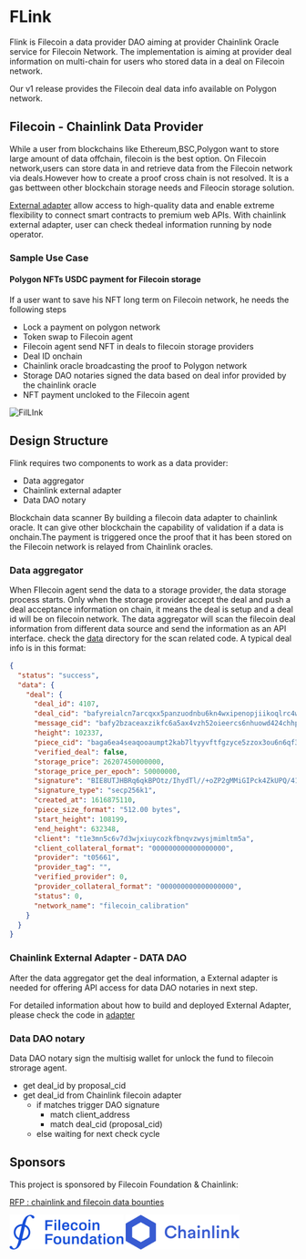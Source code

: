 # FLink

Flink is Filecoin a data provider DAO aiming at provider Chainlink Oracle service for Filecoin Network. The
implementation is aiming at provider deal information on multi-chain for users who stored data in a deal on Filecoin
network.

Our v1 release provides the Filecoin deal data info available on Polygon network.

## Filecoin - Chainlink Data Provider

While a user from blockchains like Ethereum,BSC,Polygon want to store large amount of data offchain, filecoin is the
best option. On Filecoin network,users can store data in and retrieve data from the Filecoin network via deals.However
how to create a proof cross chain is not resolved. It is a gas bettween other blockchain storage needs and Fileocin
storage solution.

[External adapter](https://docs.chain.link/docs/external-adapters) allow access to high-quality data and enable extreme
flexibility to connect smart contracts to premium web APIs. With chainlink external adapter, user can check thedeal
information running by node operator.

### Sample Use Case

#### Polygon NFTs USDC payment for Filecoin storage

If a user want to save his NFT long term on Filecoin network, he needs the following steps

* Lock a payment on polygon network
* Token swap to Filecoin agent
* Filecoin agent send NFT in deals to filecoin storage providers
* Deal ID onchain
* Chainlink oracle broadcasting the proof to Polygon network
* Storage DAO notaries signed the data based on deal infor provided by the chainlink oracle
* NFT payment uncloked to the Filecoin agent

![FilLInk](https://user-images.githubusercontent.com/8363795/143550092-bc10f493-b6c5-48e0-ac46-5bbd49a11731.png)

## Design Structure

Flink requires two components to work as a data provider:

* Data aggregator
* Chainlink external adapter
* Data DAO notary

Blockchain data scanner By building a filecoin data adapter to chainlink oracle. It can give other blockchain the
capability of validation if a data is onchain.The payment is triggered once the proof that it has been stored on the
Filecoin network is relayed from Chainlink oracles.

### Data aggregator

When FIlecoin agent send the data to a storage provider, the data storage process starts. Only when the storage provider
accept the deal and push a deal acceptance information on chain, it means the deal is setup and a deal id will be on
filecoin network. The data aggregator will scan the filecoin deal information from different data source and send the
information as an API interface. check the [data](data) directory for the scan related code. A typical deal info is in this
format:

```json
{
  "status": "success",
  "data": {
    "deal": {
      "deal_id": 4107,
      "deal_cid": "bafyreialcn7arcqxx5panzuodnbu6kn4wxipenopjiikoqlrc4w7ed2hfq",
      "message_cid": "bafy2bzaceaxzikfc6a5ax4vzh52oieercs6nhuowd424chhp7mfdcalvaihpu",
      "height": 102337,
      "piece_cid": "baga6ea4seaqooaumpt2kab7ltyyvftfgzyce5zzox3ou6n6qf34bkv42rj7rkly",
      "verified_deal": false,
      "storage_price": 26207450000000,
      "storage_price_per_epoch": 50000000,
      "signature": "BIE8UTJHBRq6qkBPOtz/IhydTl//+oZP2gMMiGIPck4ZkUPQ/41QLwmTNuNqnUB62j85njIlnRxWLMXv8HJgtQE=",
      "signature_type": "secp256k1",
      "created_at": 1616875110,
      "piece_size_format": "512.00 bytes",
      "start_height": 108199,
      "end_height": 632348,
      "client": "t1e3mn5c6v7d3wjxiuycozkfbnqvzwysjmimltm5a",
      "client_collateral_format": "000000000000000000",
      "provider": "t05661",
      "provider_tag": "",
      "verified_provider": 0,
      "provider_collateral_format": "000000000000000000",
      "status": 0,
      "network_name": "filecoin_calibration"
    }
  }
}
```

### Chainlink External Adapter - DATA DAO

After the data aggregator get the deal information, a External adapter is needed for offering API access for data DAO
notaries in next step.

For detailed information about how to build and deployed External Adapter, please check the code in [adapter](adapter)

### Data DAO notary

Data DAO notary sign the multisig wallet for unlock the fund to filecoin strorage agent.

* get deal_id by proposal_cid
* get deal_id from Chainlink filecoin adapter
    * if matches trigger DAO signature
        * match client_address
        * match deal_cid (proposal_cid)
    * else waiting for next check cycle


## Sponsors

This project is sponsored by Filecoin Foundation & Chainlink:

[RFP : chainlink and filecoin data bounties](https://github.com/filecoin-project/devgrants/pull/290
)

<img src="filecoin.png" width="200">  <img src="chainlink.png" width="200">


